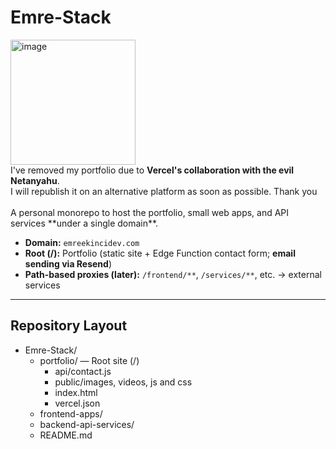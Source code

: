 # Emre-Stack
<div>
  <img width="200" height="200" alt="image" src="https://github.com/user-attachments/assets/5089d158-d9cb-45a2-8fea-153b70fc6f4c" /> <br>
  I've removed my portfolio due to <strong>Vercel's collaboration with the evil Netanyahu</strong>. <br> I will republish it on an alternative platform as soon as possible. Thank you
</div>

<br>
A personal monorepo to host the portfolio, small web apps, and API services **under a single domain**.

- **Domain:** `emreekincidev.com`
- **Root (/):** Portfolio (static site + Edge Function contact form; **email sending via Resend**)
- **Path-based proxies (later):** `/frontend/**`, `/services/**`, etc. → external services

---

## Repository Layout


- Emre-Stack/
  - portfolio/ — Root site (/)
    - api/contact.js
    - public/images, videos, js and css
    - index.html
    - vercel.json
  - frontend-apps/
  - backend-api-services/
  - README.md


